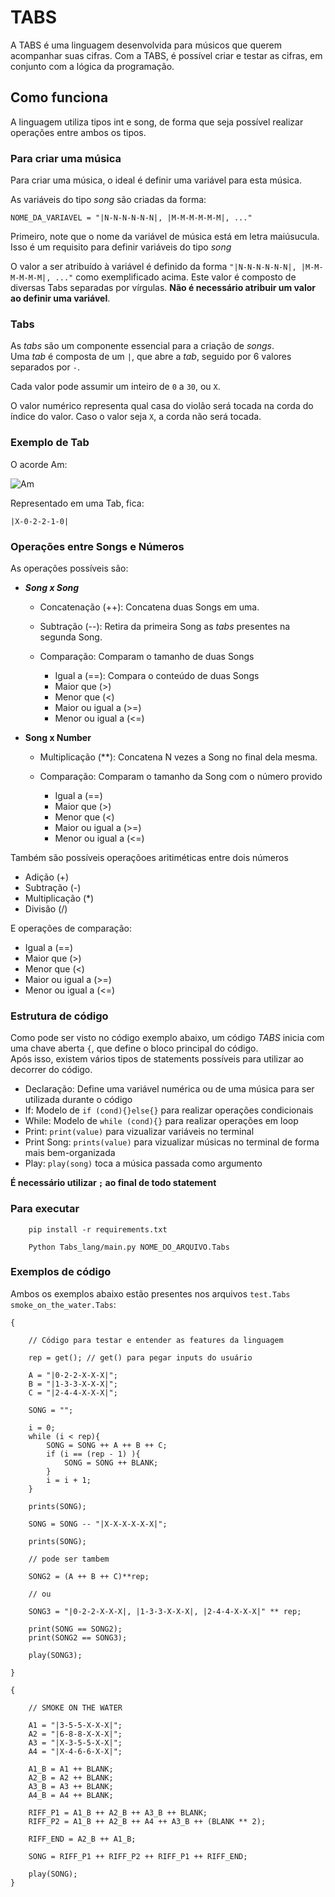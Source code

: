 # TABS

A TABS é uma linguagem desenvolvida para músicos que querem acompanhar suas cifras. Com a TABS, é possível criar e testar as cifras, em conjunto com a lógica da programação.

## Como funciona

A linguagem utiliza tipos int e song, de forma que seja possível realizar operações entre ambos os tipos.

### Para criar uma música

Para criar uma música, o ideal é definir uma variável para esta música.

As variáveis do tipo *song* são criadas da forma:

``` NOME_DA_VARIAVEL = "|N-N-N-N-N-N|, |M-M-M-M-M-M|, ..." ```

Primeiro, note que o nome da variável de música está em letra maiúsucula. Isso é um requisito para definir variáveis do tipo *song*

O valor a ser atribuído à variável é definido da forma ` "|N-N-N-N-N-N|, |M-M-M-M-M-M|, ..." ` como exemplificado acima. Este valor é composto de diversas Tabs separadas por vírgulas. **Não é necessário atribuir um valor ao definir uma variável**.

### Tabs

As *tabs* são um componente essencial para a criação de *songs*.  
Uma *tab* é composta de um `|`, que abre a *tab*, seguido por 6 valores separados por `-`.

Cada valor pode assumir um inteiro de `0` a `30`, ou `X`. 

O valor numérico representa qual casa do violão será tocada na corda do índice do valor. Caso o valor seja `X`, a corda não será tocada.

### Exemplo de Tab

O acorde Am:

![Am](Am-1.png)

Representado em uma Tab, fica:

``` |X-0-2-2-1-0| ```

### Operações entre Songs e Números

As operações possíveis são:

- ***Song x Song***
    -   Concatenação (++): Concatena duas Songs em uma.
    -   Subtração (--): Retira da primeira Song as *tabs* presentes na segunda Song.

    -   Comparação: Comparam o tamanho de duas Songs
        - Igual a (==): Compara o conteúdo de duas Songs
        - Maior que (>)
        - Menor que (<)
        - Maior ou igual a (>=)
        - Menor ou igual a (<=)

- **Song x Number**
    -   Multiplicação (**): Concatena N vezes a Song no final dela mesma.

    -   Comparação: Comparam o tamanho da Song com o número provido
        - Igual a (==)
        - Maior que (>)
        - Menor que (<)
        - Maior ou igual a (>=)
        - Menor ou igual a (<=)

Também são possíveis operaçõoes aritiméticas entre dois números

- Adição (+)
- Subtração (-)
- Multiplicação (*)
- Divisão (/)

E operações de comparação:

- Igual a (==)
- Maior que (>)
- Menor que (<)
- Maior ou igual a (>=)
- Menor ou igual a (<=)

### Estrutura de código

Como pode ser visto no código exemplo abaixo, um código *TABS* inicia com uma chave aberta `{`,  que define o bloco principal do código.  
Após isso, existem vários tipos de statements possíveis para utilizar ao decorrer do código.

- Declaração: Define uma variável numérica ou de uma música para ser utilizada durante o código
- If: Modelo de `if (cond){}else{}` para realizar operações condicionais
- While: Modelo de `while (cond){}` para realizar operações em loop
- Print: `print(value)` para vizualizar variáveis no terminal
- Print Song: `prints(value)` para vizualizar músicas no terminal de forma mais bem-organizada
- Play: `play(song)` toca a música passada como argumento

**É necessário utilizar `;` ao final de todo statement**

### Para executar

```
    pip install -r requirements.txt

    Python Tabs_lang/main.py NOME_DO_ARQUIVO.Tabs
```

### Exemplos de código

Ambos os exemplos abaixo estão presentes nos arquivos `test.Tabs` `smoke_on_the_water.Tabs`:

``` 
{

    // Código para testar e entender as features da linguagem

    rep = get(); // get() para pegar inputs do usuário

    A = "|0-2-2-X-X-X|";
    B = "|1-3-3-X-X-X|";
    C = "|2-4-4-X-X-X|";

    SONG = "";

    i = 0;
    while (i < rep){
        SONG = SONG ++ A ++ B ++ C;
        if (i == (rep - 1) ){
            SONG = SONG ++ BLANK;
        }
        i = i + 1;
    }

    prints(SONG);

    SONG = SONG -- "|X-X-X-X-X-X|";

    prints(SONG);

    // pode ser tambem

    SONG2 = (A ++ B ++ C)**rep;

    // ou

    SONG3 = "|0-2-2-X-X-X|, |1-3-3-X-X-X|, |2-4-4-X-X-X|" ** rep;

    print(SONG == SONG2);
    print(SONG2 == SONG3);

    play(SONG3);

}
```

``` 
{

    // SMOKE ON THE WATER

    A1 = "|3-5-5-X-X-X|";
    A2 = "|6-8-8-X-X-X|";
    A3 = "|X-3-5-5-X-X|";
    A4 = "|X-4-6-6-X-X|";

    A1_B = A1 ++ BLANK;
    A2_B = A2 ++ BLANK;
    A3_B = A3 ++ BLANK;
    A4_B = A4 ++ BLANK;

    RIFF_P1 = A1_B ++ A2_B ++ A3_B ++ BLANK;
    RIFF_P2 = A1_B ++ A2_B ++ A4 ++ A3_B ++ (BLANK ** 2);

    RIFF_END = A2_B ++ A1_B;

    SONG = RIFF_P1 ++ RIFF_P2 ++ RIFF_P1 ++ RIFF_END;

    play(SONG);
}
```








